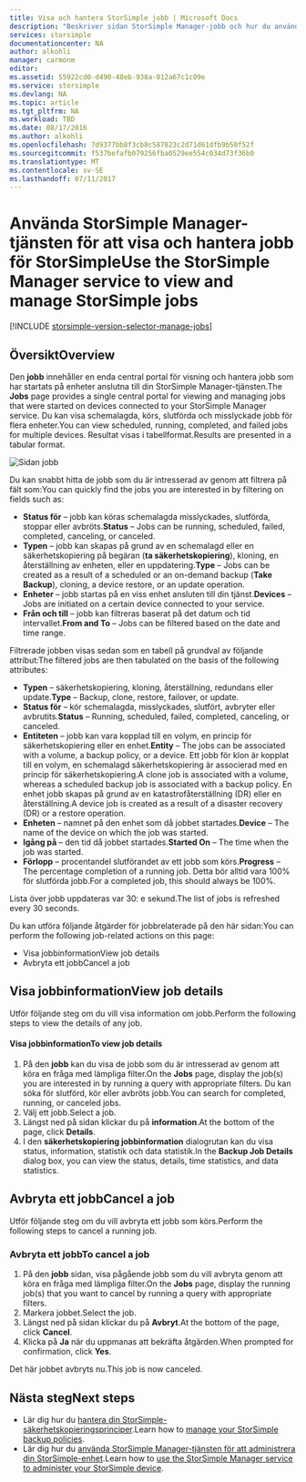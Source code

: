 ```yaml
---
title: Visa och hantera StorSimple jobb | Microsoft Docs
description: "Beskriver sidan StorSimple Manager-jobb och hur du använder den för att spåra senaste aktuella och schemalagda säkerhetskopieringsjobb."
services: storsimple
documentationcenter: NA
author: alkohli
manager: carmonm
editor: 
ms.assetid: 55922cd0-d490-48eb-938a-012a67c1c09e
ms.service: storsimple
ms.devlang: NA
ms.topic: article
ms.tgt_pltfrm: NA
ms.workload: TBD
ms.date: 08/17/2016
ms.author: alkohli
ms.openlocfilehash: 7d9377bb8f3cb8c587823c2d71d61dfb9b50f52f
ms.sourcegitcommit: f537befafb079256fba0529ee554c034d73f36b0
ms.translationtype: MT
ms.contentlocale: sv-SE
ms.lasthandoff: 07/11/2017
---
```

# <a name="use-the-storsimple-manager-service-to-view-and-manage-storsimple-jobs"></a><span data-ttu-id="dc2b5-103">Använda StorSimple Manager-tjänsten för att visa och hantera jobb för StorSimple</span><span class="sxs-lookup"><span data-stu-id="dc2b5-103">Use the StorSimple Manager service to view and manage StorSimple jobs</span></span>
[!INCLUDE [storsimple-version-selector-manage-jobs](../../includes/storsimple-version-selector-manage-jobs.md)]

## <a name="overview"></a><span data-ttu-id="dc2b5-104">Översikt</span><span class="sxs-lookup"><span data-stu-id="dc2b5-104">Overview</span></span>
<span data-ttu-id="dc2b5-105">Den **jobb** innehåller en enda central portal för visning och hantera jobb som har startats på enheter anslutna till din StorSimple Manager-tjänsten.</span><span class="sxs-lookup"><span data-stu-id="dc2b5-105">The **Jobs** page provides a single central portal for viewing and managing jobs that were started on devices connected to your StorSimple Manager service.</span></span> <span data-ttu-id="dc2b5-106">Du kan visa schemalagda, körs, slutförda och misslyckade jobb för flera enheter.</span><span class="sxs-lookup"><span data-stu-id="dc2b5-106">You can view scheduled, running, completed, and failed jobs for multiple devices.</span></span> <span data-ttu-id="dc2b5-107">Resultat visas i tabellformat.</span><span class="sxs-lookup"><span data-stu-id="dc2b5-107">Results are presented in a tabular format.</span></span> 

![Sidan jobb](./media/storsimple-manage-jobs/HCS_JobsPage.png)

<span data-ttu-id="dc2b5-109">Du kan snabbt hitta de jobb som du är intresserad av genom att filtrera på fält som:</span><span class="sxs-lookup"><span data-stu-id="dc2b5-109">You can quickly find the jobs you are interested in by filtering on fields such as:</span></span>

* <span data-ttu-id="dc2b5-110">**Status för** – jobb kan köras schemalagda misslyckades, slutförda, stoppar eller avbröts.</span><span class="sxs-lookup"><span data-stu-id="dc2b5-110">**Status** – Jobs can be running, scheduled, failed, completed, canceling, or canceled.</span></span>
* <span data-ttu-id="dc2b5-111">**Typen** – jobb kan skapas på grund av en schemalagd eller en säkerhetskopiering på begäran (**ta säkerhetskopiering**), kloning, en återställning av enheten, eller en uppdatering.</span><span class="sxs-lookup"><span data-stu-id="dc2b5-111">**Type** – Jobs can be created as a result of a scheduled or an on-demand backup (**Take Backup**), cloning, a device restore, or an update operation.</span></span>
* <span data-ttu-id="dc2b5-112">**Enheter** – jobb startas på en viss enhet ansluten till din tjänst.</span><span class="sxs-lookup"><span data-stu-id="dc2b5-112">**Devices** – Jobs are initiated on a certain device connected to your service.</span></span>
* <span data-ttu-id="dc2b5-113">**Från och till** – jobb kan filtreras baserat på det datum och tid intervallet.</span><span class="sxs-lookup"><span data-stu-id="dc2b5-113">**From and To** – Jobs can be filtered based on the date and time range.</span></span>

<span data-ttu-id="dc2b5-114">Filtrerade jobben visas sedan som en tabell på grundval av följande attribut:</span><span class="sxs-lookup"><span data-stu-id="dc2b5-114">The filtered jobs are then tabulated on the basis of the following attributes:</span></span>

* <span data-ttu-id="dc2b5-115">**Typen** – säkerhetskopiering, kloning, återställning, redundans eller update.</span><span class="sxs-lookup"><span data-stu-id="dc2b5-115">**Type** – Backup, clone, restore, failover, or update.</span></span>
* <span data-ttu-id="dc2b5-116">**Status för** – kör schemalagda, misslyckades, slutfört, avbryter eller avbrutits.</span><span class="sxs-lookup"><span data-stu-id="dc2b5-116">**Status** – Running, scheduled, failed, completed, canceling, or canceled.</span></span>
* <span data-ttu-id="dc2b5-117">**Entiteten** – jobb kan vara kopplad till en volym, en princip för säkerhetskopiering eller en enhet.</span><span class="sxs-lookup"><span data-stu-id="dc2b5-117">**Entity** – The jobs can be associated with a volume, a backup policy, or a device.</span></span> <span data-ttu-id="dc2b5-118">Ett jobb för klon är kopplat till en volym, en schemalagd säkerhetskopiering är associerad med en princip för säkerhetskopiering.</span><span class="sxs-lookup"><span data-stu-id="dc2b5-118">A clone job is associated with a volume, whereas a scheduled backup job is associated with a backup policy.</span></span> <span data-ttu-id="dc2b5-119">En enhet jobb skapas på grund av en katastrofåterställning (DR) eller en återställning.</span><span class="sxs-lookup"><span data-stu-id="dc2b5-119">A device job is created as a result of a disaster recovery (DR) or a restore operation.</span></span>
* <span data-ttu-id="dc2b5-120">**Enheten** – namnet på den enhet som då jobbet startades.</span><span class="sxs-lookup"><span data-stu-id="dc2b5-120">**Device** – The name of the device on which the job was started.</span></span>
* <span data-ttu-id="dc2b5-121">**Igång på** – den tid då jobbet startades.</span><span class="sxs-lookup"><span data-stu-id="dc2b5-121">**Started On** – The time when the job was started.</span></span>
* <span data-ttu-id="dc2b5-122">**Förlopp** – procentandel slutförandet av ett jobb som körs.</span><span class="sxs-lookup"><span data-stu-id="dc2b5-122">**Progress** – The percentage completion of a running job.</span></span> <span data-ttu-id="dc2b5-123">Detta bör alltid vara 100% för slutförda jobb.</span><span class="sxs-lookup"><span data-stu-id="dc2b5-123">For a completed job, this should always be 100%.</span></span>

<span data-ttu-id="dc2b5-124">Lista över jobb uppdateras var 30: e sekund.</span><span class="sxs-lookup"><span data-stu-id="dc2b5-124">The list of jobs is refreshed every 30 seconds.</span></span>

<span data-ttu-id="dc2b5-125">Du kan utföra följande åtgärder för jobbrelaterade på den här sidan:</span><span class="sxs-lookup"><span data-stu-id="dc2b5-125">You can perform the following job-related actions on this page:</span></span>

* <span data-ttu-id="dc2b5-126">Visa jobbinformation</span><span class="sxs-lookup"><span data-stu-id="dc2b5-126">View job details</span></span>
* <span data-ttu-id="dc2b5-127">Avbryta ett jobb</span><span class="sxs-lookup"><span data-stu-id="dc2b5-127">Cancel a job</span></span>

## <a name="view-job-details"></a><span data-ttu-id="dc2b5-128">Visa jobbinformation</span><span class="sxs-lookup"><span data-stu-id="dc2b5-128">View job details</span></span>
<span data-ttu-id="dc2b5-129">Utför följande steg om du vill visa information om jobb.</span><span class="sxs-lookup"><span data-stu-id="dc2b5-129">Perform the following steps to view the details of any job.</span></span>

#### <a name="to-view-job-details"></a><span data-ttu-id="dc2b5-130">Visa jobbinformation</span><span class="sxs-lookup"><span data-stu-id="dc2b5-130">To view job details</span></span>
1. <span data-ttu-id="dc2b5-131">På den **jobb** kan du visa de jobb som du är intresserad av genom att köra en fråga med lämpliga filter.</span><span class="sxs-lookup"><span data-stu-id="dc2b5-131">On the **Jobs** page, display the job(s) you are interested in by running a query with appropriate filters.</span></span> <span data-ttu-id="dc2b5-132">Du kan söka för slutförd, kör eller avbröts jobb.</span><span class="sxs-lookup"><span data-stu-id="dc2b5-132">You can search for completed, running, or canceled jobs.</span></span>
2. <span data-ttu-id="dc2b5-133">Välj ett jobb.</span><span class="sxs-lookup"><span data-stu-id="dc2b5-133">Select a job.</span></span>
3. <span data-ttu-id="dc2b5-134">Längst ned på sidan klickar du på **information**.</span><span class="sxs-lookup"><span data-stu-id="dc2b5-134">At the bottom of the page, click **Details**.</span></span>
4. <span data-ttu-id="dc2b5-135">I den **säkerhetskopiering jobbinformation** dialogrutan kan du visa status, information, statistik och data statistik.</span><span class="sxs-lookup"><span data-stu-id="dc2b5-135">In the **Backup Job Details** dialog box, you can view the status, details, time statistics, and data statistics.</span></span>

## <a name="cancel-a-job"></a><span data-ttu-id="dc2b5-136">Avbryta ett jobb</span><span class="sxs-lookup"><span data-stu-id="dc2b5-136">Cancel a job</span></span>
<span data-ttu-id="dc2b5-137">Utför följande steg om du vill avbryta ett jobb som körs.</span><span class="sxs-lookup"><span data-stu-id="dc2b5-137">Perform the following steps to cancel a running job.</span></span>

### <a name="to-cancel-a-job"></a><span data-ttu-id="dc2b5-138">Avbryta ett jobb</span><span class="sxs-lookup"><span data-stu-id="dc2b5-138">To cancel a job</span></span>
1. <span data-ttu-id="dc2b5-139">På den **jobb** sidan, visa pågående jobb som du vill avbryta genom att köra en fråga med lämpliga filter.</span><span class="sxs-lookup"><span data-stu-id="dc2b5-139">On the **Jobs** page, display the running job(s) that you want to cancel by running a query with appropriate filters.</span></span>
2. <span data-ttu-id="dc2b5-140">Markera jobbet.</span><span class="sxs-lookup"><span data-stu-id="dc2b5-140">Select the job.</span></span>
3. <span data-ttu-id="dc2b5-141">Längst ned på sidan klickar du på **Avbryt**.</span><span class="sxs-lookup"><span data-stu-id="dc2b5-141">At the bottom of the page, click **Cancel**.</span></span>
4. <span data-ttu-id="dc2b5-142">Klicka på **Ja** när du uppmanas att bekräfta åtgärden.</span><span class="sxs-lookup"><span data-stu-id="dc2b5-142">When prompted for confirmation, click **Yes**.</span></span>

<span data-ttu-id="dc2b5-143">Det här jobbet avbryts nu.</span><span class="sxs-lookup"><span data-stu-id="dc2b5-143">This job is now canceled.</span></span>

## <a name="next-steps"></a><span data-ttu-id="dc2b5-144">Nästa steg</span><span class="sxs-lookup"><span data-stu-id="dc2b5-144">Next steps</span></span>
* <span data-ttu-id="dc2b5-145">Lär dig hur du [hantera din StorSimple-säkerhetskopieringsprinciper](storsimple-manage-backup-policies.md).</span><span class="sxs-lookup"><span data-stu-id="dc2b5-145">Learn how to [manage your StorSimple backup policies](storsimple-manage-backup-policies.md).</span></span>
* <span data-ttu-id="dc2b5-146">Lär dig hur du [använda StorSimple Manager-tjänsten för att administrera din StorSimple-enhet](storsimple-manager-service-administration.md).</span><span class="sxs-lookup"><span data-stu-id="dc2b5-146">Learn how to [use the StorSimple Manager service to administer your StorSimple device](storsimple-manager-service-administration.md).</span></span>


